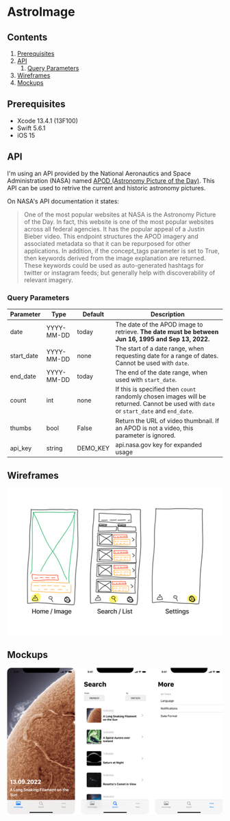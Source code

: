 #  AstroImage

## Contents

1. [Prerequisites](https://github.com/romanzuch/AstroImage#prerequisites)
2. [API](https://github.com/romanzuch/AstroImage#api)
    1. [Query Parameters](https://github.com/romanzuch/AstroImage#query-parameters)
3. [Wireframes](https://github.com/romanzuch/AstroImage#wireframes)
4. [Mockups](https://github.com/romanzuch/AstroImage#mockups)

## Prerequisites

* Xcode 13.4.1 (13F100)
* Swift 5.6.1 
* iOS 15

## API

I'm using an API provided by the National Aeronautics and Space Administration (NASA) named [APOD (Astronomy Picture of the Day)](https://api.nasa.gov/). This API can be used to retrive the current and historic astronomy pictures. 

On NASA's API documentation it states:

> One of the most popular websites at NASA is the Astronomy Picture of the Day. In fact, this website is one of the most popular websites across all federal agencies. It has the popular appeal of a Justin Bieber video. This endpoint structures the APOD imagery and associated metadata so that it can be repurposed for other applications. In addition, if the concept_tags parameter is set to True, then keywords derived from the image explanation are returned. These keywords could be used as auto-generated hashtags for twitter or instagram feeds; but generally help with discoverability of relevant imagery.

### Query Parameters

| Parameter  | Type       | Default  | Description                                                                                                                           |
|------------|------------|----------|---------------------------------------------------------------------------------------------------------------------------------------|
| date       | YYYY-MM-DD | today    | The date of the APOD image to retrieve.    **The date must be between Jun 16, 1995 and Sep 13, 2022.**                                |
| start_date | YYYY-MM-DD | none     | The start of a date range, when requesting date for a range of dates. Cannot be used with  `date`.                                    |
| end_date   | YYYY-MM-DD | today    | The end of the date range, when used with `start_date`.                                                                               |
| count      | int        | none     | If this is specified then `count` randomly chosen images will be returned. Cannot be used with `date` or `start_date` and `end_date`. |
| thumbs     | bool       | False    | Return the URL of video thumbnail. If an APOD is not a video, this parameter is ignored.                                              |
| api_key    | string     | DEMO_KEY | api.nasa.gov key for expanded usage                                                                                                   |

## Wireframes

![wireframes](https://raw.githubusercontent.com/romanzuch/AstroImage/main/220913_Basic_Wireframes.png)

## Mockups

![mockups](https://github.com/romanzuch/AstroImage/blob/main/MockUps.png)
